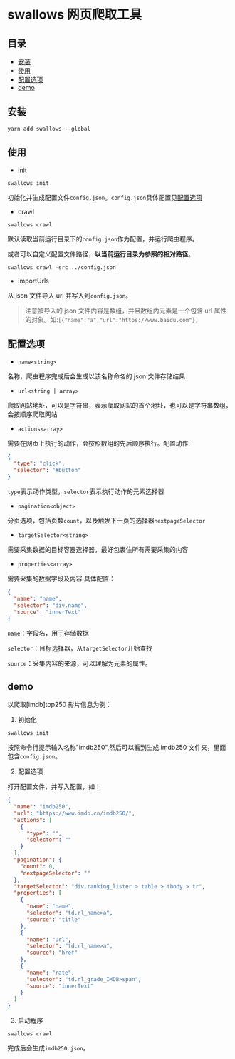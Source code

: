 # swallows 网页爬取工具

## 目录

- [安装](#安装)
- [使用](#使用)
- [配置选项](#配置选项)
- [demo](#demo)

## 安装

```Shell
yarn add swallows --global
```

## 使用

- init

```Shell
swallows init
```

初始化并生成配置文件`config.json`。`config.json`具体配置见[配置选项](#配置选项)

- crawl

```Shell
swallows crawl
```

默认读取当前运行目录下的`config.json`作为配置，并运行爬虫程序。

或者可以自定义配置文件路径，**以当前运行目录为参照的相对路径**。

```Shell
swallows crawl -src ../config.json
```

- importUrls

从 json 文件导入 url 并写入到`config.json`。

> 注意被导入的 json 文件内容是数组，并且数组内元素是一个包含 url 属性的对象。如:`[{"name":"a","url":"https://www.baidu.com"}]`

## 配置选项

- `name<string>`

名称，爬虫程序完成后会生成以该名称命名的 json 文件存储结果

- `url<string | array>`

爬取网站地址，可以是字符串，表示爬取网站的首个地址，也可以是字符串数组，会按顺序爬取网站

- `actions<array>`

需要在网页上执行的动作，会按照数组的先后顺序执行。配置动作:

```json
{
  "type": "click",
  "selector": "#button"
}
```

`type`表示动作类型，`selector`表示执行动作的元素选择器

- `pagination<object>`

分页选项，包括页数`count`，以及触发下一页的选择器`nextpageSelector`

- `targetSelector<string>`

需要采集数据的目标容器选择器，最好包裹住所有需要采集的内容

- `properties<array>`

需要采集的数据字段及内容,具体配置：

```json
{
  "name": "name",
  "selector": "div.name",
  "source": "innerText"
}
```

`name`：字段名，用于存储数据

`selector`：目标选择器，从`targetSelector`开始查找

`source`：采集内容的来源，可以理解为元素的属性。

## demo

以爬取[imdb]top250 影片信息为例：

1. 初始化

```Shell
swallows init
```

按照命令行提示输入名称"imdb250",然后可以看到生成 imdb250 文件夹，里面包含`config.json`。

2. 配置选项

打开配置文件，并写入配置，如：

```json
{
  "name": "imdb250",
  "url": "https://www.imdb.cn/imdb250/",
  "actions": [
    {
      "type": "",
      "selector": ""
    }
  ],
  "pagination": {
    "count": 0,
    "nextpageSelector": ""
  },
  "targetSelector": "div.ranking_lister > table > tbody > tr",
  "properties": [
    {
      "name": "name",
      "selector": "td.rl_name>a",
      "source": "title"
    },
    {
      "name": "url",
      "selector": "td.rl_name>a",
      "source": "href"
    },
    {
      "name": "rate",
      "selector": "td.rl_grade_IMDB>span",
      "source": "innerText"
    }
  ]
}
```

3. 启动程序

```Shell
swallows crawl
```

完成后会生成`imdb250.json`。
